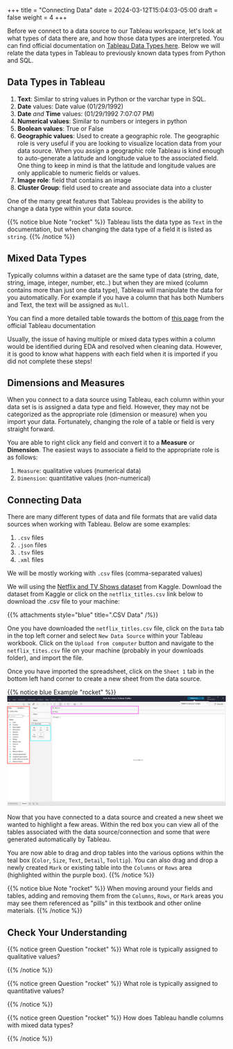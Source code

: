 +++
title = "Connecting Data"
date = 2024-03-12T15:04:03-05:00
draft = false
weight = 4
+++

Before we connect to a data source to our Tableau workspace, let's look at what types of data there are, and how those data types are interpreted. You can find official documentation on [Tableau Data Types here](https://help.tableau.com/current/pro/desktop/en-us/datafields_typesandroles_datatypes.htm). Below we will relate the data types in Tableau to previously known data types from Python and SQL.

## Data Types in Tableau

1. **Text**: Similar to string values in Python or the varchar type in SQL.
1. **Date** values: Date value (01/29/1992)
1. **Date** *and* **Time** values: (01/29/1992 7:07:07 PM)
1. **Numerical values**: Similar to numbers or integers in python
1. **Boolean values**: True or False
1. **Geographic values**: Used to create a geographic role. The geographic role is very useful if you are looking to visualize location data from your data source. When you assign a geographic role Tableau is kind enough to auto-generate a latitude and longitude value to the associated field. One thing to keep in mind is that the latitude and longitude values are only applicable to numeric fields or values.
1. **Image role**: field that contains an image
1. **Cluster Group**: field used to create and associate data into a cluster

One of the many great features that Tableau provides is the ability to change a data type within your data source.

{{% notice blue Note "rocket" %}}
Tableau lists the data type as `Text` in the documentation, but when changing the data type of a field it is listed as `string`.
{{% /notice %}}

## Mixed Data Types

Typically columns within a dataset are the same type of data (string, date, string, image, integer, number, etc..) but when they are mixed (column contains more than just one data type), Tableau will manipulate the data for you automatically. For example if you have a column that has both Numbers and Text, the text will be assigned as `Null`.

You can find a more detailed table towards the bottom of [this page](https://help.tableau.com/current/pro/desktop/en-us/datafields_typesandroles_datatypes.htm) from the official Tableau documentation

Usually, the issue of having multiple or mixed data types within a column would be identified during EDA and resolved when cleaning data. However, it is good to know what happens with each field when it is imported if you did not complete these steps!

## Dimensions and Measures

When you connect to a data source using Tableau, each column within your data set is is assigned a data type and field. However, they may not be categorized as the appropriate role (dimension or measure) when you import your data. Fortunately, changing the role of a table or field is very straight forward. 

You are able to right click any field and convert it to a **Measure** or **Dimension**. The easiest ways to associate a field to the appropriate role is as follows:

1. `Measure`: qualitative values (numerical data)
1. `Dimension`: quantitative values (non-numerical)

## Connecting Data

There are many different types of data and file formats that are valid data sources when working with Tableau. Below are some examples:

1. `.csv` files
1. `.json` files
1. `.tsv` files
1. `.xml` files

We will be mostly working with `.csv` files (comma-separated values)

We will using the [Netflix and TV Shows dataset](https://www.kaggle.com/datasets/shivamb/netflix-shows) from Kaggle. Download the dataset from Kaggle or click on the `netflix_titles.csv` link below to download the .csv file to your machine:

{{% attachments style="blue" title=".CSV Data" /%}}

One you have downloaded the `netflix_titles.csv` file, click on the `Data` tab in the top left corner and select `New Data Source` within your Tableau workbook. Click  on the `Upload from computer` button and navigate to the `netflix_tites.csv` file on your machine (probably in your downloads folder), and import the file.

Once you have imported the spreadsheet, click on the `Sheet 1` tab in the bottom left hand corner to create a new sheet from the data source.

{{% notice blue Example "rocket" %}}
![New Tableau workbook connected to a data source highlighting specific areas](pictures/tableau-worksheet-with-data.png?classes=border)

Now that you have connected to a data source and created a new sheet we wanted to highlight a few areas. Within the red box you can view all of the tables associated with the data source/connection and some that were generated automatically by Tableau. 

You are now able to drag and drop tables into the various options within the teal box (`Color`, `Size`, `Text`, `Detail`, `Tooltip`). You can also drag and drop a newly created `Mark` or existing table into the `Columns` or `Rows` area (highlighted within the purple box).
{{% /notice %}}

{{% notice blue Note "rocket" %}}
When moving around your fields and tables, adding and removing them from the `Columns`, `Rows`, or `Mark` areas you may see them referenced as "pills" in this textbook and other online materials.
{{% /notice %}}

## Check Your Understanding

{{% notice green Question "rocket" %}}
What role is typically assigned to qualitative values?
<!-- Solution: Measures -->
{{% /notice %}}

{{% notice green Question "rocket" %}}
What role is typically assigned to quantitative values?
<!-- Solution: Dimension -->
{{% /notice %}}

{{% notice green Question "rocket" %}}
How does Tableau handle columns with mixed data types?
<!-- Solution: It varies depending on the values inside, it will either convert the data type to either null or an existing Tableau data type -->
{{% /notice %}}